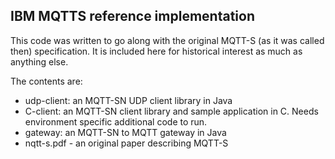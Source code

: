 
## IBM MQTTS reference implementation

This code was written to go along with the original MQTT-S (as it was called then) specification. 
It is included here for historical interest as much as anything else.

The contents are:

- udp-client: an MQTT-SN UDP client library in Java
- C-client: an MQTT-SN client library and sample application in C. Needs environment specific additional code to run.
- gateway: an MQTT-SN to MQTT gateway in Java
- nqtt-s.pdf - an original paper describing MQTT-S